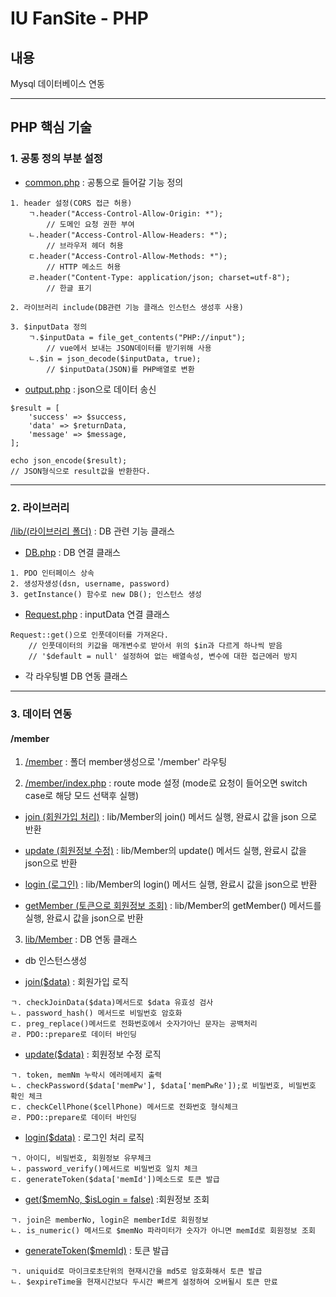 # IU FanSite - PHP
## 내용
Mysql 데이터베이스 연동
- - -
## PHP 핵심 기술
### 1. 공통 정의 부분 설정
* [common.php](https://github.com/leeyh77777/FanSite/blob/main/fansite_PHP/common.php)
: 공통으로 들어갈 기능 정의
```
1. header 설정(CORS 접근 허용)
	ㄱ.header("Access-Control-Allow-Origin: *");
		// 도메인 요청 권한 부여
	ㄴ.header("Access-Control-Allow-Headers: *");
		// 브라우저 헤더 허용
	ㄷ.header("Access-Control-Allow-Methods: *");
		// HTTP 메소드 허용
	ㄹ.header("Content-Type: application/json; charset=utf-8");
		// 한글 표기

2. 라이브러리 include(DB관련 기능 클래스 인스턴스 생성후 사용)

3. $inputData 정의
	ㄱ.$inputData = file_get_contents("PHP://input");
		// vue에서 보내는 JSON데이터를 받기위해 사용
	ㄴ.$in = json_decode($inputData, true);
		// $inputData(JSON)를 PHP배열로 변환
```

* [output.php](https://github.com/leeyh77777/FanSite/blob/main/fansite_PHP/output.php)
: json으로 데이터 송신
```
$result = [
	'success' => $success,
	'data' => $returnData,
	'message' => $message,
];

echo json_encode($result);
// JSON형식으로 result값을 반환한다.
```

- - -
### 2. 라이브러리

[/lib/(라이브러리 폴더)](https://github.com/leeyh77777/FanSite/tree/main/fansite_PHP/lib) : DB 관련 기능 클래스

* [DB.php](https://github.com/leeyh77777/FanSite/blob/main/fansite_PHP/lib/DB.php)
: DB 연결 클래스
```
1. PDO 인터페이스 상속 
2. 생성자생성(dsn, username, password)
3. getInstance() 함수로 new DB(); 인스턴스 생성
```

* [Request.php](https://github.com/leeyh77777/FanSite/blob/main/fansite_PHP/lib/Request.php)
: inputData 연결 클래스
```
Request::get()으로 인풋데이터를 가져온다.
	// 인풋데이터의 키값을 매개변수로 받아서 위의 $in과 다르게 하나씩 받음
	// '$default = null' 설정하여 없는 배열속성, 변수에 대한 접근에러 방지
```

* 각 라우팅별 DB 연동 클래스
- - -
### 3. 데이터 연동
#### /member
1. [/member](https://github.com/leeyh77777/FanSite/tree/main/fansite_PHP/member)
: 폴더 member생성으로 '/member' 라우팅

2. [/member/index.php](https://github.com/leeyh77777/FanSite/blob/main/fansite_PHP/member/index.php)
: route mode 설정 (mode로 요청이 들어오면 switch case로 해당 모드 선택후 실행)

* [join (회원가입 처리)](https://github.com/leeyh77777/FanSite/blob/main/fansite_PHP/member/index.php#L11)
: lib/Member의 join() 메서드 실행, 완료시 값을 json 으로 반환

* [update (회원정보 수정)](https://github.com/leeyh77777/FanSite/blob/main/fansite_PHP/member/index.php#L20)
: lib/Member의 update() 메서드 실행, 완료시 값을 json으로 반환

* [login (로그인)](https://github.com/leeyh77777/FanSite/blob/main/fansite_PHP/member/index.php#L28)
: lib/Member의 login() 메서드 실행, 완료시 값을 json으로 반환

* [getMember (토큰으로 회원정보 조회)](https://github.com/leeyh77777/FanSite/blob/main/fansite_PHP/member/index.php#L37)
: lib/Member의 getMember() 메서드를 실행, 완료시 값을 json으로 반환

3. [lib/Member](https://github.com/leeyh77777/FanSite/blob/d21dc6413f7acfde29b93efaeb8707c2c30f4913/fansite_PHP/lib/Member.php)
: DB 연동 클래스

* db 인스턴스생성

* [join($data)](https://github.com/leeyh77777/FanSite/blob/d21dc6413f7acfde29b93efaeb8707c2c30f4913/fansite_PHP/lib/Member.php#L23)
: 회원가입 로직
```
ㄱ. checkJoinData($data)메서드로 $data 유효성 검사
ㄴ. password_hash() 메서드로 비밀번호 암호화
ㄷ. preg_replace()메서드로 전화번호에서 숫자가아닌 문자는 공백처리
ㄹ. PDO::prepare로 데이터 바인딩
```

* [update($data)](https://github.com/leeyh77777/FanSite/blob/d21dc6413f7acfde29b93efaeb8707c2c30f4913/fansite_PHP/lib/Member.php#L53)
: 회원정보 수정 로직
```
ㄱ. token, memNm 누락시 에러메세지 출력
ㄴ. checkPassword($data['memPw'], $data['memPwRe']);로 비밀번호, 비밀번호 확인 체크
ㄷ. checkCellPhone($cellPhone) 메서드로 전화번호 형식체크 
ㄹ. PDO::prepare로 데이터 바인딩
```

* [login($data)](https://github.com/leeyh77777/FanSite/blob/d21dc6413f7acfde29b93efaeb8707c2c30f4913/fansite_PHP/lib/Member.php#L105)
: 로그인 처리 로직
```
ㄱ. 아이디, 비밀번호, 회원정보 유무체크
ㄴ. password_verify()메서드로 비밀번호 일치 체크
ㄷ. generateToken($data['memId'])메소드로 토큰 발급
```

* [get($memNo, $isLogin = false)](https://github.com/leeyh77777/FanSite/blob/d21dc6413f7acfde29b93efaeb8707c2c30f4913/fansite_PHP/lib/Member.php#L231)
:회원정보 조회
```
ㄱ. join은 memberNo, login은 memberId로 회원정보
ㄴ. is_numeric() 메서드로 $memNo 파라미터가 숫자가 아니면 memId로 회원정보 조회
```

* [generateToken($memId)](https://github.com/leeyh77777/FanSite/blob/main/fansite_PHP/lib/Member.php#L263)
: 토큰 발급
```
ㄱ. uniquid로 마이크로초단위의 현재시간을 md5로 암호화해서 토큰 발급
ㄴ. $expireTime을 현재시간보다 두시간 빠르게 설정하여 오버될시 토큰 만료
```

